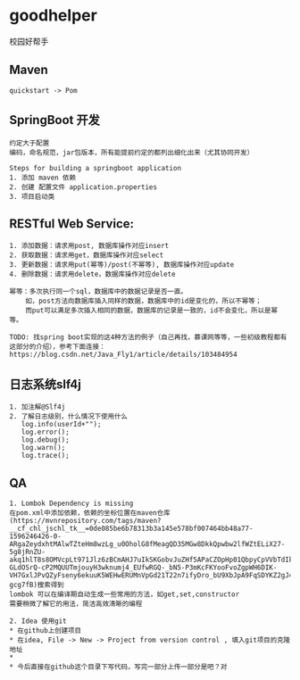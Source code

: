 # goodhelper
校园好帮手


## Maven
    quickstart -> Pom


## SpringBoot 开发
    约定大于配置
    编码，命名规范，jar包版本，所有能提前约定的都列出细化出来（尤其协同开发）
    
    Steps for building a springboot application
    1. 添加 maven 依赖
    2. 创建 配置文件 application.properties
    3. 项目启动类


## RESTful Web Service:
    1. 添加数据：请求用post, 数据库操作对应insert
    2. 获取数据：请求用get，数据库操作对应select
    3. 更新数据：请求用put(幂等)/post(不幂等), 数据库操作对应update
    4. 删除数据：请求用delete，数据库操作对应delete 
    
    幂等：多次执行同一个sql，数据库中的数据记录是否一直。
        如，post方法向数据库插入同样的数据，数据库中的id是变化的，所以不幂等；
        而put可以满足多次插入相同的数据，数据库的记录是一致的，id不会变化，所以是幂等。
        
    TODO: 找spring boot实现的这4种方法的例子（自己再找，慕课网等等，一些初级教程都有这部分的介绍），参考下面连接：
    https://blog.csdn.net/Java_Fly1/article/details/103484954

## 日志系统slf4j
    1. 加注解@Slf4j
    2. 了解日志级别，什么情况下使用什么
       log.info(userId+"");
       log.error();
       log.debug();
       log.warn();
       log.trace();
## QA
    1. Lombok Dependency is missing
    在pom.xml中添加依赖，依赖的坐标位置在maven仓库(https://mvnrepository.com/tags/maven?__cf_chl_jschl_tk__=0de085be6b78313b3a145e578bf007464bb48a77-1596246426-0-ARgaZeydxhtMAlwTZteHm8wzLg_u0OholG8fMeagQD35MGw8DkkQpwbw2lfWZtELiX27-5g8jRnZU-akq1hlT8s8OMVcpLt971Jlz6zBCmAHJ7uIkSKGobvJuZHf5APaCZOpHp01QbpyCpVVbTdIkW23081q2c4PVmg7hkM-GLdOSrQ-cP2MQUUTmjouyH3wknumj4_EUfwRGQ-_bN5-P3mKcFKYooFvoZgpWH6DIK-VH7GxlJPvQZyFseny6ekuuK5WEHwERUMnVpGd21T22n7ifyDro_bU9XbJpA9FqSDYKZ2gJ4OMlZhG53Mnq1Ctu3DhtSSHJ6IA1WG0GdNkOCS4CJhoNXv_gohNm-gcg7fB)搜索得到
    lombok 可以在编译期自动生成一些常用的方法，如get,set,constructor
    需要稍微了解它的用法，简洁高效清晰的编程
    
    2. Idea 使用git
    * 在github上创建项目
    * 在idea, File -> New -> Project from version control , 填入git项目的克隆地址
    * 
    * 今后直接在github这个目录下写代码，写完一部分上传一部分是吧？对